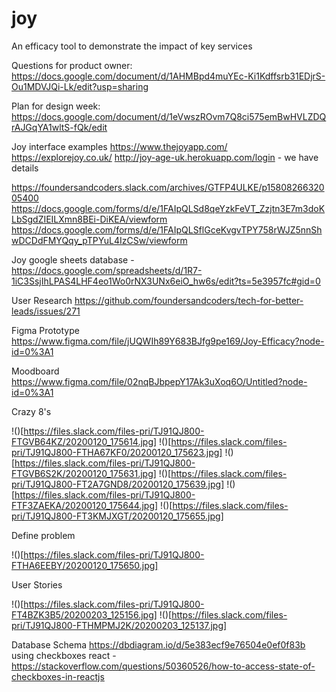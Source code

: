 # joy
An efficacy tool to demonstrate the impact of key services

Questions for product owner: https://docs.google.com/document/d/1AHMBpd4muYEc-Ki1Kdffsrb31EDjrS-Ou1MDVJQi-Lk/edit?usp=sharing

Plan for design week: https://docs.google.com/document/d/1eVwszROvm7Q8ci575emBwHVLZDQrAJGqYA1wltS-fQk/edit

Joy interface examples
https://www.thejoyapp.com/
https://explorejoy.co.uk/ 
http://joy-age-uk.herokuapp.com/login - we have details

https://foundersandcoders.slack.com/archives/GTFP4ULKE/p1580826632005400
https://docs.google.com/forms/d/e/1FAIpQLSd8qeYzkFeVT_Zzjtn3E7m3doKLbSgdZIEILXmn8BEi-DiKEA/viewform
https://docs.google.com/forms/d/e/1FAIpQLSflGceKvgvTPY758rWJZ5nnShwDCDdFMYQqy_pTPYuL4IzCSw/viewform

Joy google sheets database - https://docs.google.com/spreadsheets/d/1R7-1iC3SsjIhLPAS4LHF4eo1Wo0rNX3UNx6eiO_hw6s/edit?ts=5e3957fc#gid=0

User Research
https://github.com/foundersandcoders/tech-for-better-leads/issues/271

Figma
Prototype
https://www.figma.com/file/jUQWIh89Y683BJfg9pe169/Joy-Efficacy?node-id=0%3A1

Moodboard
https://www.figma.com/file/02nqBJbpepY17Ak3uXoq6O/Untitled?node-id=0%3A1

Crazy 8's

!()[https://files.slack.com/files-pri/TJ91QJ800-FTGVB64KZ/20200120_175614.jpg]
!()[https://files.slack.com/files-pri/TJ91QJ800-FTHA67KF0/20200120_175623.jpg]
!()[https://files.slack.com/files-pri/TJ91QJ800-FTGVB6S2K/20200120_175631.jpg]
!()[https://files.slack.com/files-pri/TJ91QJ800-FT2A7GND8/20200120_175639.jpg]
!()[https://files.slack.com/files-pri/TJ91QJ800-FTF3ZAEKA/20200120_175644.jpg]
!()[https://files.slack.com/files-pri/TJ91QJ800-FT3KMJXGT/20200120_175655.jpg]

Define problem

!()[https://files.slack.com/files-pri/TJ91QJ800-FTHA6EEBY/20200120_175650.jpg]

User Stories

!()[https://files.slack.com/files-pri/TJ91QJ800-FT4BZK3B5/20200203_125156.jpg]
!()[https://files.slack.com/files-pri/TJ91QJ800-FTHMPMJ2K/20200203_125137.jpg]

Database Schema
https://dbdiagram.io/d/5e383ecf9e76504e0ef0f83b
using checkboxes react - https://stackoverflow.com/questions/50360526/how-to-access-state-of-checkboxes-in-reactjs

